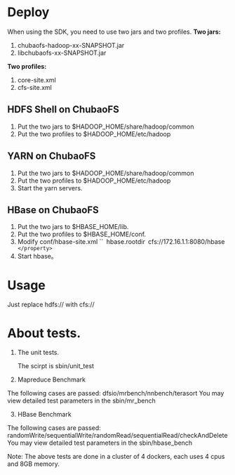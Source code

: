 # Deploy

When using the SDK, you need to use two jars and two profiles.
 **Two jars:**

1. chubaofs-hadoop-xx-SNAPSHOT.jar
2. libchubaofs-xx-SNAPSHOT.jar

**Two profiles:**

1. core-site.xml
2. cfs-site.xml

## HDFS Shell on ChubaoFS

1.  Put the two jars to $HADOOP_HOME/share/hadoop/common
2. Put the two profiles to $HADOOP_HOME/etc/hadoop

## YARN on ChubaoFS

1.  Put the two jars to $HADOOP_HOME/share/hadoop/common
2. Put the two profiles to $HADOOP_HOME/etc/hadoop
3. Start the yarn servers.

## HBase on ChubaoFS

1.  Put the two jars to  $HBASE_HOME/lib.
2.  Put the two profiles to $HBASE_HOME/conf.
3.  Modify conf/hbase-site.xml
    ``<property>`
    `<name>hbase.rootdir</name>`
    `<value>cfs://172.16.1.1:8080/hbase</value>`
    </property>`
 4. Start hbase。

# Usage

Just replace hdfs:// with cfs://

# About tests.

1.  The unit tests.

     The scirpt is sbin/unit_test

2.  Mapreduce Benchmark

   The following cases are passed:
   dfsio/mrbench/nnbench/terasort
   You may view  detailed test parameters in the sbin/mr_bench

3.  HBase Benchmark

   The following cases are passed:
   randomWrite/sequentialWrite/randomRead/sequentialRead/checkAndDelete
   You may view  detailed test parameters in the sbin/hbase_bench

 Note: The above tests are done in a cluster of 4 dockers, each uses 4 cpus and 8GB memory.